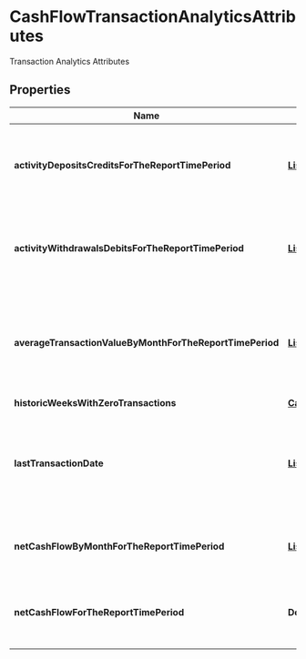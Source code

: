 

# CashFlowTransactionAnalyticsAttributes

Transaction Analytics Attributes

## Properties

| Name | Type | Description | Notes |
|------------ | ------------- | ------------- | -------------|
|**activityDepositsCreditsForTheReportTimePeriod** | [**List&lt;CashFlowActivityDepositsCredits&gt;**](CashFlowActivityDepositsCredits.md) | List of all deposit transactions posted to the account during the report period |  |
|**activityWithdrawalsDebitsForTheReportTimePeriod** | [**List&lt;CashFlowActivityWithdrawalsDebits&gt;**](CashFlowActivityWithdrawalsDebits.md) | List of all withdrawal transactions posted to the account during the report period |  |
|**averageTransactionValueByMonthForTheReportTimePeriod** | [**List&lt;ObbDateRangeAndAmount&gt;**](ObbDateRangeAndAmount.md) | Average value of transactions during periods in the report. Values may be positive or negative |  |
|**historicWeeksWithZeroTransactions** | [**CashFlowNumWeeksZeros**](CashFlowNumWeeksZeros.md) |  |  [optional] |
|**lastTransactionDate** | [**List&lt;CashFlowTransactionAnalyticsAttributesLastTransactionDateInner&gt;**](CashFlowTransactionAnalyticsAttributesLastTransactionDateInner.md) | Latest posted transaction(s) to the account. May be more than one if they share the same timestamp |  [optional] |
|**netCashFlowByMonthForTheReportTimePeriod** | [**List&lt;ObbDateRangeAndAmount&gt;**](ObbDateRangeAndAmount.md) | Net cash flow for each month during the report period |  [optional] |
|**netCashFlowForTheReportTimePeriod** | **Double** | Net cash flow during the report period (may be positive or negative) |  [optional] |



